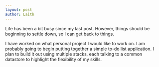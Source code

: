 ```yaml
---
layout: post
author: Laith
---
```


Life has been a bit busy since my last post. However, things should be beginning to settle down, so I can get back to things.

I have worked on what personal project I would like to work on. I am probably going to begin putting together a simple to-do list application. I plan to build it out using multiple stacks, each talking to a common datastore to highlight the flexibility of my skills.